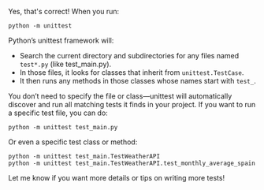 Yes, that's correct! When you run:
```
python -m unittest
```
Python’s unittest framework will:

- Search the current directory and subdirectories for any files named `test*.py` (like test_main.py).
- In those files, it looks for classes that inherit from `unittest.TestCase`.
- It then runs any methods in those classes whose names start with `test_`.

You don’t need to specify the file or class—unittest will automatically discover and run all matching tests it finds in your project. If you want to run a specific test file, you can do:
```
python -m unittest test_main.py
```
Or even a specific test class or method:
```
python -m unittest test_main.TestWeatherAPI
python -m unittest test_main.TestWeatherAPI.test_monthly_average_spain
```

Let me know if you want more details or tips on writing more tests!